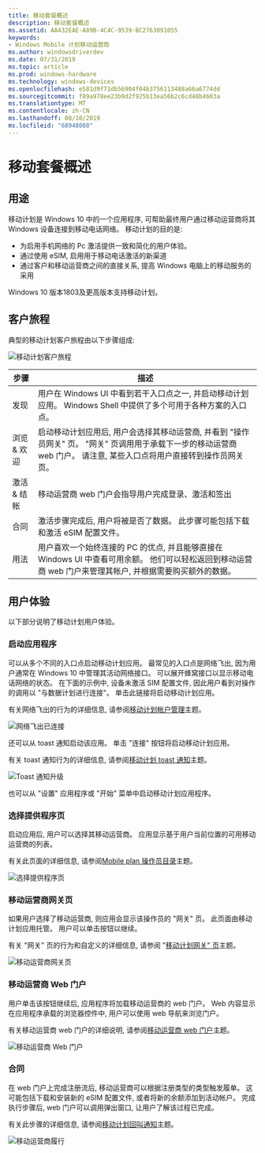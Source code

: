 ```yaml
---
title: 移动套餐概述
description: 移动套餐概述
ms.assetid: AA432EAE-A89B-4C4C-9539-BC2763091055
keywords:
- Windows Mobile 计划移动运营商
ms.author: windowsdriverdev
ms.date: 07/31/2019
ms.topic: article
ms.prod: windows-hardware
ms.technology: windows-devices
ms.openlocfilehash: e581d9f71db56904f04b3756113488a66a6774dd
ms.sourcegitcommit: f89a978ee23b9d2f925b13ea56b2c6cd48b4603a
ms.translationtype: MT
ms.contentlocale: zh-CN
ms.lasthandoff: 08/10/2019
ms.locfileid: "68948088"
---
```

# <a name="mobile-plans-overview"></a>移动套餐概述

## <a name="purpose"></a>用途

移动计划是 Windows 10 中的一个应用程序, 可帮助最终用户通过移动运营商将其 Windows 设备连接到移动电话网络。 移动计划的目的是:

- 为启用手机网络的 Pc 激活提供一致和简化的用户体验。
- 通过使用 eSIM, 启用用于移动电话激活的新渠道
- 通过客户和移动运营商之间的直接关系, 提高 Windows 电脑上的移动服务的采用

Windows 10 版本1803及更高版本支持移动计划。

## <a name="customer-journey"></a>客户旅程

典型的移动计划客户旅程由以下步骤组成:

![移动计划客户旅程](images/mobile_plans_customer_journey.png)

步骤 | 描述
------|------------
发现 | 用户在 Windows UI 中看到若干入口点之一, 并启动移动计划应用。 Windows Shell 中提供了多个可用于各种方案的入口点。
浏览 & 欢迎 | 启动移动计划应用后, 用户会选择其移动运营商, 并看到 "操作员网关" 页。 "网关" 页调用用于承载下一步的移动运营商 web 门户。 请注意, 某些入口点将用户直接转到操作员网关页。
激活 & 结帐 | 移动运营商 web 门户会指导用户完成登录、激活和签出
合同 | 激活步骤完成后, 用户将被是否了数据。 此步骤可能包括下载和激活 eSIM 配置文件。
用法 | 用户喜欢一个始终连接的 PC 的优点, 并且能够直接在 Windows UI 中查看可用余额。 他们可以轻松返回到移动运营商 web 门户来管理其帐户, 并根据需要购买额外的数据。

## <a name="user-experience"></a>用户体验

以下部分说明了移动计划用户体验。

### <a name="launching-the-app"></a>启动应用程序

可以从多个不同的入口点启动移动计划应用。 最常见的入口点是网络飞出, 因为用户通常在 Windows 10 中管理其活动网络接口。 可以展开蜂窝接口以显示移动电话网络的状态。 在下面的示例中, 设备未激活 SIM 配置文件, 因此用户看到对操作的调用以 "与数据计划进行连接"。 单击此链接将启动移动计划应用。

有关网络飞出的行为的详细信息, 请参阅[移动计划帐户管理](mobile-plans-account-management.md)主题。

![网络飞出已连接](images/network_flyout_get_connected.png)

还可以从 toast 通知启动该应用。 单击 "连接" 按钮将启动移动计划应用。

有关 toast 通知行为的详细信息, 请参阅[移动计划 toast 通知](mobile-plans-notifications.md)主题。

![Toast 通知升级](images/toast_notification_promotion.png)

也可以从 "设置" 应用程序或 "开始" 菜单中启动移动计划应用程序。

### <a name="select-provider-page"></a>选择提供程序页

启动应用后, 用户可以选择其移动运营商。 应用显示基于用户当前位置的可用移动运营商的列表。

有关此页面的详细信息, 请参阅[Mobile plan 操作员目录](mobile-plans-catalog.md)主题。

![选择提供程序页](images/select_provider_page.png)

### <a name="mobile-operator-gateway-page"></a>移动运营商网关页

如果用户选择了移动运营商, 则应用会显示该操作员的 "网关" 页。 此页面由移动计划应用托管。 用户可以单击按钮以继续。

有关 "网关" 页的行为和自定义的详细信息, 请参阅 "[移动计划网关" 页](mobile-plans-gateway.md)主题。

![移动运营商网关页](images/mobile_operator_gateway_page.png)

### <a name="mobile-operator-web-portal"></a>移动运营商 Web 门户

用户单击该按钮继续后, 应用程序将加载移动运营商的 web 门户。 Web 内容显示在应用程序承载的浏览器控件中, 用户可以使用 web 导航来浏览门户。

有关移动运营商 web 门户的详细说明, 请参阅[移动运营商 web 门户](mobile-plans-web-portal.md)主题。

![移动运营商 Web 门户](images/mobile_operator_web_portal.png)

### <a name="fulfillment"></a>合同

在 web 门户上完成注册流后, 移动运营商可以根据注册类型的类型触发履单。 这可能包括下载和安装新的 eSIM 配置文件, 或者将新的余额添加到活动帐户。 完成执行步骤后, web 门户可以调用弹出窗口, 让用户了解该过程已完成。

有关此步骤的详细信息, 请参阅[移动计划回叫通知](mobile-plans-callback-notifications.md)主题。

![移动运营商履行](images/mobile_operator_activation.png)

